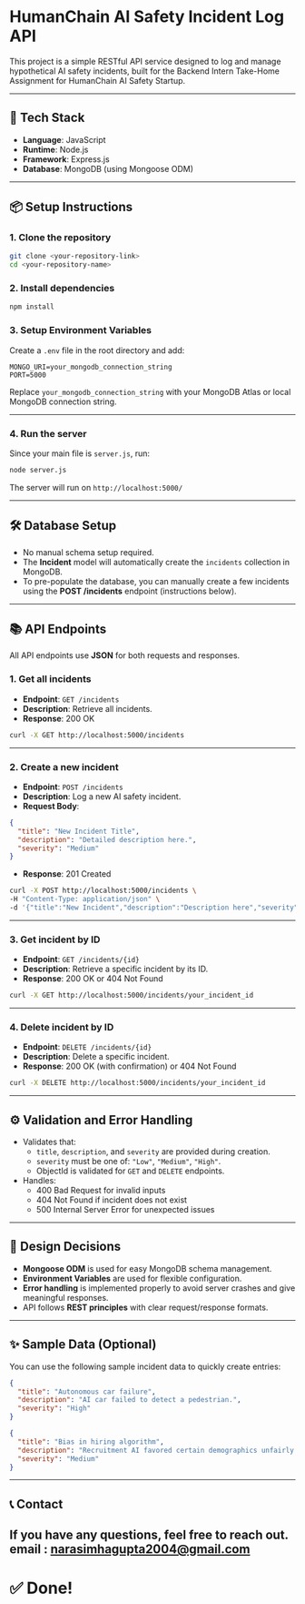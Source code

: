 # HumanChain AI Safety Incident Log API

This project is a simple RESTful API service designed to log and manage hypothetical AI safety incidents, built for the Backend Intern Take-Home Assignment for HumanChain AI Safety Startup.

---

## 🚀 Tech Stack

- **Language**: JavaScript
- **Runtime**: Node.js
- **Framework**: Express.js
- **Database**: MongoDB (using Mongoose ODM)

---

## 📦 Setup Instructions

### 1. Clone the repository

```bash
git clone <your-repository-link>
cd <your-repository-name>
```

### 2. Install dependencies

```bash
npm install
```

### 3. Setup Environment Variables

Create a `.env` file in the root directory and add:

```env
MONGO_URI=your_mongodb_connection_string
PORT=5000
```

Replace `your_mongodb_connection_string` with your MongoDB Atlas or local MongoDB connection string.

---

### 4. Run the server

Since your main file is `server.js`, run:

```bash
node server.js
```

The server will run on `http://localhost:5000/`

---

## 🛠️ Database Setup

- No manual schema setup required.  
- The **Incident** model will automatically create the `incidents` collection in MongoDB.
- To pre-populate the database, you can manually create a few incidents using the **POST /incidents** endpoint (instructions below).

---

## 📚 API Endpoints

All API endpoints use **JSON** for both requests and responses.

### 1. Get all incidents

- **Endpoint**: `GET /incidents`
- **Description**: Retrieve all incidents.
- **Response**: 200 OK

```bash
curl -X GET http://localhost:5000/incidents
```

---

### 2. Create a new incident

- **Endpoint**: `POST /incidents`
- **Description**: Log a new AI safety incident.
- **Request Body**:

```json
{
  "title": "New Incident Title",
  "description": "Detailed description here.",
  "severity": "Medium"
}
```

- **Response**: 201 Created

```bash
curl -X POST http://localhost:5000/incidents \
-H "Content-Type: application/json" \
-d '{"title":"New Incident","description":"Description here","severity":"High"}'
```

---

### 3. Get incident by ID

- **Endpoint**: `GET /incidents/{id}`
- **Description**: Retrieve a specific incident by its ID.
- **Response**: 200 OK or 404 Not Found

```bash
curl -X GET http://localhost:5000/incidents/your_incident_id
```

---

### 4. Delete incident by ID

- **Endpoint**: `DELETE /incidents/{id}`
- **Description**: Delete a specific incident.
- **Response**: 200 OK (with confirmation) or 404 Not Found

```bash
curl -X DELETE http://localhost:5000/incidents/your_incident_id
```

---

## ⚙️ Validation and Error Handling

- Validates that:
  - `title`, `description`, and `severity` are provided during creation.
  - `severity` must be one of: `"Low"`, `"Medium"`, `"High"`.
  - ObjectId is validated for `GET` and `DELETE` endpoints.
- Handles:
  - 400 Bad Request for invalid inputs
  - 404 Not Found if incident does not exist
  - 500 Internal Server Error for unexpected issues

---

## 🧐 Design Decisions

- **Mongoose ODM** is used for easy MongoDB schema management.
- **Environment Variables** are used for flexible configuration.
- **Error handling** is implemented properly to avoid server crashes and give meaningful responses.
- API follows **REST principles** with clear request/response formats.

---

## ✨ Sample Data (Optional)

You can use the following sample incident data to quickly create entries:

```json
{
  "title": "Autonomous car failure",
  "description": "AI car failed to detect a pedestrian.",
  "severity": "High"
}
```
```json
{
  "title": "Bias in hiring algorithm",
  "description": "Recruitment AI favored certain demographics unfairly.",
  "severity": "Medium"
}
```

---

## 📞 Contact

If you have any questions, feel free to reach out.
email : narasimhagupta2004@gmail.com
---

# ✅ Done!

